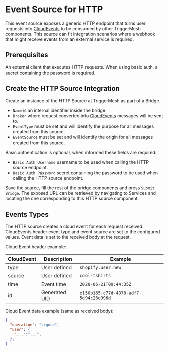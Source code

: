 # Event Source for HTTP

This event source exposes a generic HTTP endpoint that turns user requests into [CloudEvents][ce] to be consumed by other TriggerMesh components. This source can fit integration scenarios where a webhook that might receive events from an external service is required.

## Prerequisites

An external client that executes HTTP requests.
When using basic auth, a secret containing the password is required.

## Create the HTTP Source Integration

Create an instance of the HTTP Source at TriggerMesh as part of a Bridge.

- `Name` is an internal identifier inside the bridge.
- `Broker` where request converted into [CloudEvents][ce] messages will be sent to.
- `EventType` must be set and will identify the purpose for all messages created from this source.
- `EventSource` must be set and will identify the origin for all messages created from this source.

Basic authentication is optional, when informed these fields are required:

- `Basic Auth Username` username to be used when calling the HTTP source endpoint.
- `Basic Auth Password` secret containing the password to be used when calling the HTTP source endpoint.

Save the source, fill the rest of the bridge components and press `Submit Bridge`.
The exposed URL can be retrieved by navigating to Services and locating the one corresponding to this HTTP source component.

## Events Types

The HTTP source creates a cloud event for each request received. CloudEvents header event type and event source are set to the configured values. Event data is set to the received body at the request.

Cloud Event header example:

| CloudEvent  | Description   | Example             |
|---          |---            |---                  |
| type        | User defined   | `shopify.user.new`  |
| source      | User defined   | `cool-tshirts`   |
| time     | Event time   | `2020-06-21T09:44:35Z`  |
| id     | Generated UID   | `e150b165-c77d-4378-adf7-5d94c26e996d`  |

Cloud Event data example (same as received body):

```json
{
  "operation": "signup",
  "user": {
    "...":"...",
  },
}
```


[ce]: https://cloudevents.io